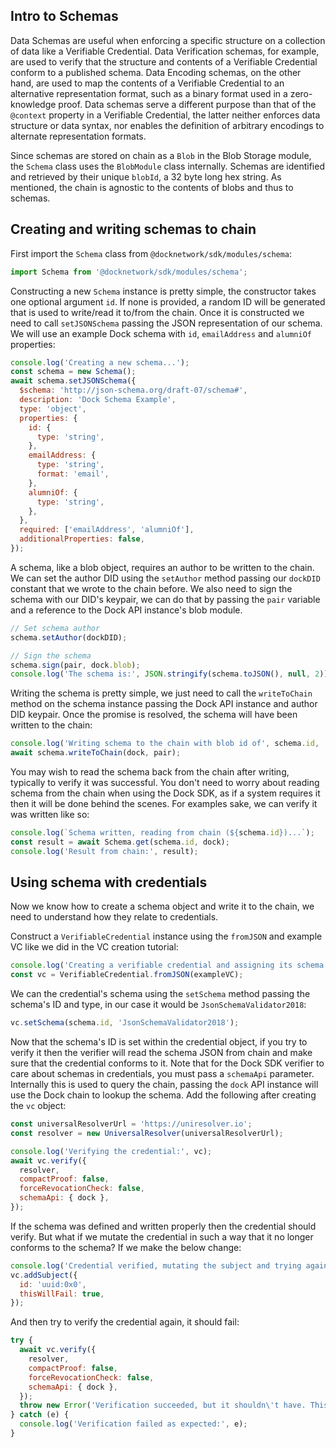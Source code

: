 ## Intro to Schemas
Data Schemas are useful when enforcing a specific structure on a collection of data like a Verifiable Credential.
Data Verification schemas, for example, are used to verify that the structure and contents of a Verifiable Credential
conform to a published schema. Data Encoding schemas, on the other hand, are used to map the contents of a Verifiable
Credential to an alternative representation format, such as a binary format used in a zero-knowledge proof.
Data schemas serve a different purpose than that of the `@context` property in a Verifiable Credential, the latter
neither enforces data structure or data syntax, nor enables the definition of arbitrary encodings to alternate
representation formats.

Since schemas are stored on chain as a `Blob` in the Blob Storage module, the `Schema` class uses the `BlobModule`
class internally. Schemas are identified and retrieved by their unique `blobId`, a 32 byte long hex string. As
mentioned, the chain is agnostic to the contents of blobs and thus to schemas.

## Creating and writing schemas to chain
First import the `Schema` class from `@docknetwork/sdk/modules/schema`:
```javascript
import Schema from '@docknetwork/sdk/modules/schema';
```

Constructing a new `Schema` instance is pretty simple, the constructor takes one optional argument `id`. If none is provided, a random ID will be generated that is used to write/read it to/from the chain. Once it is constructed we need to call `setJSONSchema` passing the JSON representation of our schema. We will use an example Dock schema with `id`, `emailAddress` and `alumniOf` properties:
```javascript
console.log('Creating a new schema...');
const schema = new Schema();
await schema.setJSONSchema({
  $schema: 'http://json-schema.org/draft-07/schema#',
  description: 'Dock Schema Example',
  type: 'object',
  properties: {
    id: {
      type: 'string',
    },
    emailAddress: {
      type: 'string',
      format: 'email',
    },
    alumniOf: {
      type: 'string',
    },
  },
  required: ['emailAddress', 'alumniOf'],
  additionalProperties: false,
});
```

A schema, like a blob object, requires an author to be written to the chain. We can set the author DID using the `setAuthor` method passing our `dockDID` constant that we wrote to the chain before. We also need to sign the schema with our DID's keypair, we can do that by passing the `pair` variable and a reference to the Dock API instance's blob module.
```javascript
// Set schema author
schema.setAuthor(dockDID);

// Sign the schema
schema.sign(pair, dock.blob);
console.log('The schema is:', JSON.stringify(schema.toJSON(), null, 2));
```

Writing the schema is pretty simple, we just need to call the `writeToChain` method on the schema instance passing the Dock API instance and author DID keypair. Once the promise is resolved, the schema will have been written to the chain:
```javascript
console.log('Writing schema to the chain with blob id of', schema.id, '...');
await schema.writeToChain(dock, pair);
```

You may wish to read the schema back from the chain after writing, typically to verify it was successful. You don't need to worry about reading schema from the chain when using the Dock SDK, as if a system requires it then it will be done behind the scenes. For examples sake, we can verify it was written like so:
```javascript
console.log(`Schema written, reading from chain (${schema.id})...`);
const result = await Schema.get(schema.id, dock);
console.log('Result from chain:', result);
```

## Using schema with credentials
Now we know how to create a schema object and write it to the chain, we need to understand how they relate to credentials.

Construct a `VerifiableCredential` instance using the `fromJSON` and example VC like we did in the VC creation tutorial:

```javascript
console.log('Creating a verifiable credential and assigning its schema...');
const vc = VerifiableCredential.fromJSON(exampleVC);
```

We can the credential's schema using the `setSchema` method passing the schema's ID and type, in our case it would be `JsonSchemaValidator2018`:
```javascript
vc.setSchema(schema.id, 'JsonSchemaValidator2018');
```

Now that the schema's ID is set within the credential object, if you try to verify it then the verifier will read the schema JSON from chain and make sure that the credential conforms to it. Note that for the Dock SDK verifier to care about schemas in credentials, you must pass a `schemaApi` parameter. Internally this is used to query the chain, passing the `dock` API instance will use the Dock chain to lookup the schema. Add the following after creating the `vc` object:
```javascript
const universalResolverUrl = 'https://uniresolver.io';
const resolver = new UniversalResolver(universalResolverUrl);

console.log('Verifying the credential:', vc);
await vc.verify({
  resolver,
  compactProof: false,
  forceRevocationCheck: false,
  schemaApi: { dock },
});
```

If the schema was defined and written properly then the credential should verify. But what if we mutate the credential in such a way that it no longer conforms to the schema? If we make the below change:
```javascript
console.log('Credential verified, mutating the subject and trying again...');
vc.addSubject({
  id: 'uuid:0x0',
  thisWillFail: true,
});
```

And then try to verify the credential again, it should fail:
```javascript
try {
  await vc.verify({
    resolver,
    compactProof: false,
    forceRevocationCheck: false,
    schemaApi: { dock },
  });
  throw new Error('Verification succeeded, but it shouldn\'t have. This is a bug.');
} catch (e) {
  console.log('Verification failed as expected:', e);
}
```
